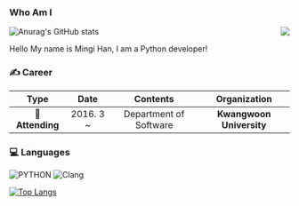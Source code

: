 ### Who Am I

<img align='right' src="http://mazassumnida.wtf/api/v2/generate_badge?boj=hk335078">

![Anurag's GitHub stats](https://github-readme-stats.vercel.app/api?username=hmgi&show_icons=true&theme=radical)

Hello My name is Mingi Han, I am a Python developer! 

### &#9997; Career
| **Type** | **Date** | **Contents** | **Organization** |
|:--------:|:--------:|:--------:|:--------:|
| **&#127979; Attending** | 2016. 3 ~  | Department of Software | **Kwangwoon University** |

### &#128187; Languages
![PYTHON](https://img.shields.io/badge/PYTHON-%E2%98%85%E2%98%85%E2%98%85%E2%98%86%E2%98%86-0696D7?style=plastic&logo=Python&logoColor=white) ![Clang](https://img.shields.io/badge/Clang-%E2%98%85%E2%98%85%E2%98%85%E2%98%86%E2%98%86-0696D7?style=plastic&logo=C&logoColor=white)

[![Top Langs](https://github-readme-stats.vercel.app/api/top-langs/?username=hmgi&layout=compact)](https://github.com/anuraghazra/github-readme-stats)


